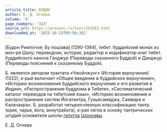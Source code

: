 ```yaml
---
article_title: БУДОН
author: Е. Д. Огнева
volume: '6'
page_numbers: '323'
source_url: https://pravenc.ru/text/153581.html
downloaded_at: '2025-10-13T09:50:36Z'
---
```


[Будон Римпочхе; Бу лоцзава] (1290-1364), тибет. буддийский монах из мон-ря Шалу; переводчик, историк, редактор и кодификатор книг тибет. буддийского канона Ганджур (Переводы сказанного Буддой) и Данджур (Переводы пояснений к сказанному Буддой).

Б. является автором трактата «Чжойчжунг» (История вероучения) (1322), к-рый включает «Общее введение в буддийское вероучение», «Историю возникновения буддийского вероучения и его развития в Индии», «Распространение буддизма в Тибете», «Систематический каталог переводов на тибетский язык», «Историю возникновения и распространения систем Йогатантра, Гухьясамаджа, Самвара и Калачакра». Б. разработал четырехчленную классификацию тантр (крия, чарья, йога, аннутрайога), к-рая легла в основу тантрических штудий основателя школы [гелугпа](https://pravenc.ru/text/гелугпа.html) [Цзонхавы](https://pravenc.ru/text/Цзонхавы.html).

Е. Д. Огнева
